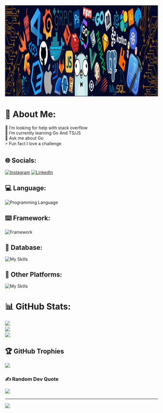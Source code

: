 <p align="center">
  <img height="300" src="./img/header_.jpg">
</p>

# 💫 About Me:
🤝 I’m looking for help with stack overflow<br>🌱 I’m currently learning Go And TS/JS<br>💬 Ask me about Go<br>⚡ Fun fact I love a challenge

## 🌐 Socials:
[![Instagram](https://img.shields.io/badge/Instagram-%23E4405F.svg?logo=Instagram&logoColor=white)](https://instagram.com/seno_rama_dhani) [![LinkedIn](https://img.shields.io/badge/LinkedIn-%230077B5.svg?logo=linkedin&logoColor=white)](https://linkedin.com/in/seno-rama-dhani-6a8775232) 

## 💻 Language:
![Programming Language](https://skillicons.dev/icons?i=html,css,go,js,ts)

## ⌨️ Framework:
![Framework](https://skillicons.dev/icons?i=solidjs,svelte,sass)

## 💾 Database:
![My Skills](https://skillicons.dev/icons?i=postgres,redis)

## 🔋 Other Platforms: 
![My Skills](https://skillicons.dev/icons?i=docker,discord,git,idea,postman,raspberrypi)

# 📊 GitHub Stats:
![](https://github-readme-stats.vercel.app/api?username=raa11dev&theme=tokyonight&hide_border=true&include_all_commits=false&count_private=false)<br/>
![](https://github-readme-streak-stats.herokuapp.com/?user=raa11dev&theme=tokyonight&hide_border=true)<br/>
![](https://github-readme-stats.vercel.app/api/top-langs/?username=raa11dev&theme=tokyonight&hide_border=true&include_all_commits=false&count_private=false&layout=compact)

## 🏆 GitHub Trophies
![](https://github-profile-trophy.vercel.app/?username=raa11dev&theme=tokyonight&no-frame=true&no-bg=false&margin-w=4)

### ✍️ Random Dev Quote
![](https://quotes-github-readme.vercel.app/api?type=vetical&theme=radical)

---
[![](https://visitcount.itsvg.in/api?id=raa11dev&icon=6&color=1)](https://visitcount.itsvg.in)
